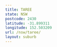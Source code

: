 ```yaml
---
title: TAREE
state: NSW
postcode: 2430
latitude: -31.899311
longitude: 152.503209
url: /nsw/taree/
layout: suburb
---
```

